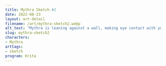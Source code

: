 ```yaml
---
title: Mythra Sketch #2
date: 2022-08-23
layout: art-detail
filename: /art/mythra-sketch2.webp
alt_text: "Mythra is leaning against a wall, making eye contact with you."
slug: mythra-sketch2
characters:
- Mythra
arttags:
- sketch
program: Krita
---
```

